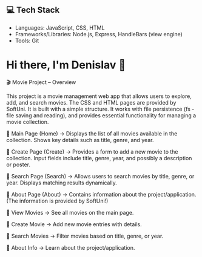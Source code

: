 ## 💻 Tech Stack
- Languages: JavaScript, CSS, HTML
- Frameworks/Libraries: Node.js, Express, HandleBars (view engine)
- Tools: Git

# Hi there, I'm Denislav 👋
🎬 Movie Project – Overview

This project is a movie management web app that allows users to explore, add, and search movies. The CSS and HTML pages are provided by SoftUni.
It is built with a simple structure. It works with file persistence (fs - file saving and reading), and provides essential functionality for managing a movie collection.


📌 Main Page (Home)
   → Displays the list of all movies available in the collection.
  Shows key details such as title, genre, and year.
  
  
📌 Create Page (Create)
   → Provides a form to add a new movie to the collection.
  Input fields include title, genre, year, and possibly a description or poster.
  

📌 Search Page (Search)
   → Allows users to search movies by title, genre, or year.
  Displays matching results dynamically.
  

📌 About Page (About)
   → Contains information about the project/application. (The information is provided by SoftUni!)
  
🔑 View Movies → See all movies on the main page.

🔑 Create Movie → Add new movie entries with details.

🔑 Search Movies → Filter movies based on title, genre, or year.

🔑 About Info → Learn about the project/application.
